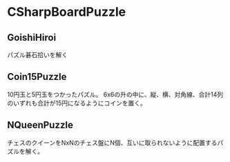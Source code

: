 # CSharpBoardPuzzle

## GoishiHiroi

パズル碁石拾いを解く


## Coin15Puzzle

10円玉と5円玉をつかったパズル。
6x6の升の中に、縦、横、対角線、合計14列のいずれも合計が15円になるようにコインを置く。


## NQueenPuzzle

チェスのクイーンをNxNのチェス盤にN個、互いに取られないように配置するパズルを解く。
